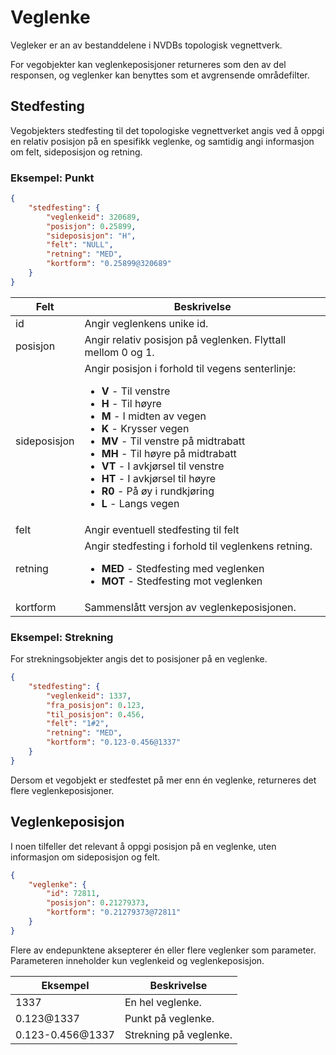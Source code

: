 # Veglenke

Vegleker er an av bestanddelene i NVDBs topologisk vegnettverk.

For vegobjekter kan veglenkeposisjoner returneres som den av del responsen, og veglenker kan benyttes som et avgrensende områdefilter.

## Stedfesting

Vegobjekters stedfesting til det topologiske vegnettverket angis ved å oppgi en relativ posisjon på en spesifikk veglenke, og samtidig angi informasjon om felt, sideposisjon og retning.

### Eksempel: Punkt

```json
{
    "stedfesting": {
        "veglenkeid": 320689,
        "posisjon": 0.25899,
        "sideposisjon": "H",
        "felt": "NULL",
        "retning": "MED",
        "kortform": "0.25899@320689"
    }
}
```

<table>
<thead>
<tr>
<th>Felt</th>
<th>Beskrivelse</th>
</tr>
</thead>
<tbody>
<tr>
<td>id</td>
<td>Angir veglenkens unike id.</td>
</tr>
<tr>
<td>posisjon</td>
<td>Angir relativ posisjon på veglenken. Flyttall mellom 0 og 1.</td>
</tr>
<tr>
<td>sideposisjon</td>
<td>
Angir posisjon i forhold til vegens senterlinje:
<ul>
<li><b>V</b> - Til venstre
<li><b>H</b> - Til høyre
<li><b>M</b> - I midten av vegen
<li><b>K</b> - Krysser vegen
<li><b>MV</b> - Til venstre på midtrabatt
<li><b>MH</b> - Til høyre på midtrabatt
<li><b>VT</b> - I avkjørsel til venstre
<li><b>HT</b> - I avkjørsel til høyre
<li><b>R0</b> - På øy i rundkjøring
<li><b>L</b> - Langs vegen
</ul>
</td>
</tr>
<tr>
<td>felt</td>
<td>Angir eventuell stedfesting til felt</td>
</tr>
<tr>
<td>retning</td>
<td>Angir stedfesting i forhold til veglenkens retning.
<ul>
<li><b>MED</b> - Stedfesting med veglenken
<li><b>MOT</b> - Stedfesting mot veglenken
</ul>
</td>
</tr>
<tr>
<td>kortform</td>
<td>Sammenslått versjon av veglenkeposisjonen.</td>
</tr>
</tbody>
</table>

### Eksempel: Strekning

For strekningsobjekter angis det to posisjoner på en veglenke.

```json
{
    "stedfesting": {
        "veglenkeid": 1337,
        "fra_posisjon": 0.123,
        "til_posisjon": 0.456,
        "felt": "1#2",
        "retning": "MED",
        "kortform": "0.123-0.456@1337"
    }
}
```

Dersom et vegobjekt er stedfestet på mer enn én veglenke, returneres det flere veglenkeposisjoner.

## Veglenkeposisjon

I noen tilfeller det relevant å oppgi posisjon på en veglenke, uten informasjon om sideposisjon og felt.

```json
{
    "veglenke": {
        "id": 72811,
        "posisjon": 0.21279373,
        "kortform": "0.21279373@72811"
    }
}
```

Flere av endepunktene aksepterer én eller flere veglenker som parameter. Parameteren inneholder kun veglenkeid og veglenkeposisjon.

<table>
<thead>
<tr>
<th>Eksempel</th>
<th>Beskrivelse</th>
</tr>
</thead>
<tbody>
<tr>
<td>1337</td>
<td>En hel veglenke.</td>
</tr>
<tr>
<td>0.123@1337</td>
<td>Punkt på veglenke.</td>
</tr>
<tr>
<td>0.123-0.456@1337</td>
<td>Strekning på veglenke.</td>
</tr>
</tbody>
</table>
